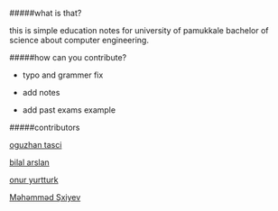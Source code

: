 #####what is that?

this is simple education notes for university of pamukkale bachelor of science about computer engineering.



#####how can you contribute?

- typo and grammer fix

- add notes

- add past exams example




#####contributors

[oguzhan tasci](http://twitter.com/oguzhntasci)

[bilal arslan](https://twitter.com/_bilalarslan)

[onur yurtturk](https://twitter.com/oyurtturk)

[Məhəmməd Şxiyev](https://twitter.com/mehemmed_sxiyev)
